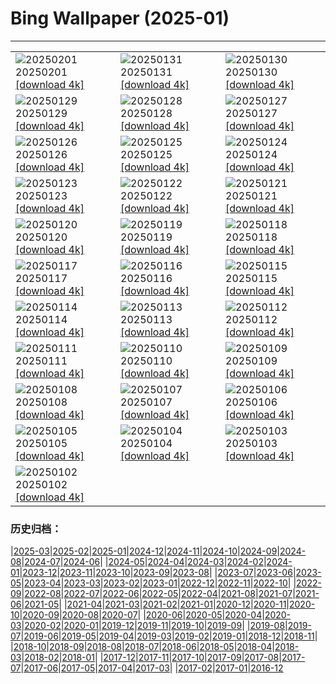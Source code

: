 # Bing Wallpaper (2025-01)
**************

<table><tr><td><img src="https://www.bing.com/th?id=OHR.FestungKonigsteinElbsandsteingebirge_DE-DE4868440436_1920x1080.jpg" alt="20250201"> 20250201 <a href="https://www.bing.com/th?id=OHR.FestungKonigsteinElbsandsteingebirge_DE-DE4868440436_UHD.jpg">[download 4k]</a></td><td><img src="https://www.bing.com/th?id=OHR.PlainsZebra_DE-DE9982406079_1920x1080.jpg" alt="20250131"> 20250131 <a href="https://www.bing.com/th?id=OHR.PlainsZebra_DE-DE9982406079_UHD.jpg">[download 4k]</a></td><td><img src="https://www.bing.com/th?id=OHR.OrdesaSpain_DE-DE0076469296_1920x1080.jpg" alt="20250130"> 20250130 <a href="https://www.bing.com/th?id=OHR.OrdesaSpain_DE-DE0076469296_UHD.jpg">[download 4k]</a></td></tr><tr><td><img src="https://www.bing.com/th?id=OHR.LunarDragon_DE-DE8035550106_1920x1080.jpg" alt="20250129"> 20250129 <a href="https://www.bing.com/th?id=OHR.LunarDragon_DE-DE8035550106_UHD.jpg">[download 4k]</a></td><td><img src="https://www.bing.com/th?id=OHR.FlyingOwl_DE-DE4640467598_1920x1080.jpg" alt="20250128"> 20250128 <a href="https://www.bing.com/th?id=OHR.FlyingOwl_DE-DE4640467598_UHD.jpg">[download 4k]</a></td><td><img src="https://www.bing.com/th?id=OHR.CanyonSnow_DE-DE3570405094_1920x1080.jpg" alt="20250127"> 20250127 <a href="https://www.bing.com/th?id=OHR.CanyonSnow_DE-DE3570405094_UHD.jpg">[download 4k]</a></td></tr><tr><td><img src="https://www.bing.com/th?id=OHR.FrostedBeech_DE-DE3039006645_1920x1080.jpg" alt="20250126"> 20250126 <a href="https://www.bing.com/th?id=OHR.FrostedBeech_DE-DE3039006645_UHD.jpg">[download 4k]</a></td><td><img src="https://www.bing.com/th?id=OHR.PortoSunset_DE-DE2650196473_1920x1080.jpg" alt="20250125"> 20250125 <a href="https://www.bing.com/th?id=OHR.PortoSunset_DE-DE2650196473_UHD.jpg">[download 4k]</a></td><td><img src="https://www.bing.com/th?id=OHR.IcelandGeyser_DE-DE1379578975_1920x1080.jpg" alt="20250124"> 20250124 <a href="https://www.bing.com/th?id=OHR.IcelandGeyser_DE-DE1379578975_UHD.jpg">[download 4k]</a></td></tr><tr><td><img src="https://www.bing.com/th?id=OHR.DeerValley_DE-DE5666572987_1920x1080.jpg" alt="20250123"> 20250123 <a href="https://www.bing.com/th?id=OHR.DeerValley_DE-DE5666572987_UHD.jpg">[download 4k]</a></td><td><img src="https://www.bing.com/th?id=OHR.PetraMonastery_DE-DE5253716041_1920x1080.jpg" alt="20250122"> 20250122 <a href="https://www.bing.com/th?id=OHR.PetraMonastery_DE-DE5253716041_UHD.jpg">[download 4k]</a></td><td><img src="https://www.bing.com/th?id=OHR.DutchSquirrel_DE-DE9795930868_1920x1080.jpg" alt="20250121"> 20250121 <a href="https://www.bing.com/th?id=OHR.DutchSquirrel_DE-DE9795930868_UHD.jpg">[download 4k]</a></td></tr><tr><td><img src="https://www.bing.com/th?id=OHR.PelicanPortrait_DE-DE4317425167_1920x1080.jpg" alt="20250120"> 20250120 <a href="https://www.bing.com/th?id=OHR.PelicanPortrait_DE-DE4317425167_UHD.jpg">[download 4k]</a></td><td><img src="https://www.bing.com/th?id=OHR.NeptunesGrotto_DE-DE3937457490_1920x1080.jpg" alt="20250119"> 20250119 <a href="https://www.bing.com/th?id=OHR.NeptunesGrotto_DE-DE3937457490_UHD.jpg">[download 4k]</a></td><td><img src="https://www.bing.com/th?id=OHR.WhiteSandsNP_DE-DE3540462962_1920x1080.jpg" alt="20250118"> 20250118 <a href="https://www.bing.com/th?id=OHR.WhiteSandsNP_DE-DE3540462962_UHD.jpg">[download 4k]</a></td></tr><tr><td><img src="https://www.bing.com/th?id=OHR.NapoliPizza_DE-DE7177948363_1920x1080.jpg" alt="20250117"> 20250117 <a href="https://www.bing.com/th?id=OHR.NapoliPizza_DE-DE7177948363_UHD.jpg">[download 4k]</a></td><td><img src="https://www.bing.com/th?id=OHR.BeardedTitsInSnowyReeds_DE-DE6963696045_1920x1080.jpg" alt="20250116"> 20250116 <a href="https://www.bing.com/th?id=OHR.BeardedTitsInSnowyReeds_DE-DE6963696045_UHD.jpg">[download 4k]</a></td><td><img src="https://www.bing.com/th?id=OHR.MuseumCourt_DE-DE6557412428_1920x1080.jpg" alt="20250115"> 20250115 <a href="https://www.bing.com/th?id=OHR.MuseumCourt_DE-DE6557412428_UHD.jpg">[download 4k]</a></td></tr><tr><td><img src="https://www.bing.com/th?id=OHR.CadizSpain_DE-DE6446198457_1920x1080.jpg" alt="20250114"> 20250114 <a href="https://www.bing.com/th?id=OHR.CadizSpain_DE-DE6446198457_UHD.jpg">[download 4k]</a></td><td><img src="https://www.bing.com/th?id=OHR.CoastalWales_DE-DE5918144653_1920x1080.jpg" alt="20250113"> 20250113 <a href="https://www.bing.com/th?id=OHR.CoastalWales_DE-DE5918144653_UHD.jpg">[download 4k]</a></td><td><img src="https://www.bing.com/th?id=OHR.CrescentTail_DE-DE3317267643_1920x1080.jpg" alt="20250112"> 20250112 <a href="https://www.bing.com/th?id=OHR.CrescentTail_DE-DE3317267643_UHD.jpg">[download 4k]</a></td></tr><tr><td><img src="https://www.bing.com/th?id=OHR.GermanyAppleOnWinterTree_DE-DE6727700722_1920x1080.jpg" alt="20250111"> 20250111 <a href="https://www.bing.com/th?id=OHR.GermanyAppleOnWinterTree_DE-DE6727700722_UHD.jpg">[download 4k]</a></td><td><img src="https://www.bing.com/th?id=OHR.BubbleLake_DE-DE3603764208_1920x1080.jpg" alt="20250110"> 20250110 <a href="https://www.bing.com/th?id=OHR.BubbleLake_DE-DE3603764208_UHD.jpg">[download 4k]</a></td><td><img src="https://www.bing.com/th?id=OHR.NamibiaDunes_DE-DE7496419422_1920x1080.jpg" alt="20250109"> 20250109 <a href="https://www.bing.com/th?id=OHR.NamibiaDunes_DE-DE7496419422_UHD.jpg">[download 4k]</a></td></tr><tr><td><img src="https://www.bing.com/th?id=OHR.GreatWallStairs_DE-DE7232445822_1920x1080.jpg" alt="20250108"> 20250108 <a href="https://www.bing.com/th?id=OHR.GreatWallStairs_DE-DE7232445822_UHD.jpg">[download 4k]</a></td><td><img src="https://www.bing.com/th?id=OHR.BouldersNZ_DE-DE6991214761_1920x1080.jpg" alt="20250107"> 20250107 <a href="https://www.bing.com/th?id=OHR.BouldersNZ_DE-DE6991214761_UHD.jpg">[download 4k]</a></td><td><img src="https://www.bing.com/th?id=OHR.RavennaBasilica_DE-DE6763936064_1920x1080.jpg" alt="20250106"> 20250106 <a href="https://www.bing.com/th?id=OHR.RavennaBasilica_DE-DE6763936064_UHD.jpg">[download 4k]</a></td></tr><tr><td><img src="https://www.bing.com/th?id=OHR.WinterLandscapeBavaria_DE-DE6496709723_1920x1080.jpg" alt="20250105"> 20250105 <a href="https://www.bing.com/th?id=OHR.WinterLandscapeBavaria_DE-DE6496709723_UHD.jpg">[download 4k]</a></td><td><img src="https://www.bing.com/th?id=OHR.VietnamFalls_DE-DE6165029954_1920x1080.jpg" alt="20250104"> 20250104 <a href="https://www.bing.com/th?id=OHR.VietnamFalls_DE-DE6165029954_UHD.jpg">[download 4k]</a></td><td><img src="https://www.bing.com/th?id=OHR.TolkienOxford_DE-DE5846503746_1920x1080.jpg" alt="20250103"> 20250103 <a href="https://www.bing.com/th?id=OHR.TolkienOxford_DE-DE5846503746_UHD.jpg">[download 4k]</a></td></tr><tr><td><img src="https://www.bing.com/th?id=OHR.ArdezSwitzerland_DE-DE7533597545_1920x1080.jpg" alt="20250102"> 20250102 <a href="https://www.bing.com/th?id=OHR.ArdezSwitzerland_DE-DE7533597545_UHD.jpg">[download 4k]</a></td><td></td><td></td></tr></table>

### 历史归档：

|[2025-03](/../2025-03/2025-03.md)|[2025-02](/../2025-02/2025-02.md)|[2025-01](/2025-01.md)|[2024-12](/../2024-12/2024-12.md)|[2024-11](/../2024-11/2024-11.md)|[2024-10](/../2024-10/2024-10.md)|[2024-09](/../2024-09/2024-09.md)|[2024-08](/../2024-08/2024-08.md)|[2024-07](/../2024-07/2024-07.md)|[2024-06](/../2024-06/2024-06.md)|
|[2024-05](/../2024-05/2024-05.md)|[2024-04](/../2024-04/2024-04.md)|[2024-03](/../2024-03/2024-03.md)|[2024-02](/../2024-02/2024-02.md)|[2024-01](/../2024-01/2024-01.md)|[2023-12](/../2023-12/2023-12.md)|[2023-11](/../2023-11/2023-11.md)|[2023-10](/../2023-10/2023-10.md)|[2023-09](/../2023-09/2023-09.md)|[2023-08](/../2023-08/2023-08.md)|
|[2023-07](/../2023-07/2023-07.md)|[2023-06](/../2023-06/2023-06.md)|[2023-05](/../2023-05/2023-05.md)|[2023-04](/../2023-04/2023-04.md)|[2023-03](/../2023-03/2023-03.md)|[2023-02](/../2023-02/2023-02.md)|[2023-01](/../2023-01/2023-01.md)|[2022-12](/../2022-12/2022-12.md)|[2022-11](/../2022-11/2022-11.md)|[2022-10](/../2022-10/2022-10.md)|
|[2022-09](/../2022-09/2022-09.md)|[2022-08](/../2022-08/2022-08.md)|[2022-07](/../2022-07/2022-07.md)|[2022-06](/../2022-06/2022-06.md)|[2022-05](/../2022-05/2022-05.md)|[2022-04](/../2022-04/2022-04.md)|[2021-08](/../2021-08/2021-08.md)|[2021-07](/../2021-07/2021-07.md)|[2021-06](/../2021-06/2021-06.md)|[2021-05](/../2021-05/2021-05.md)|
|[2021-04](/../2021-04/2021-04.md)|[2021-03](/../2021-03/2021-03.md)|[2021-02](/../2021-02/2021-02.md)|[2021-01](/../2021-01/2021-01.md)|[2020-12](/../2020-12/2020-12.md)|[2020-11](/../2020-11/2020-11.md)|[2020-10](/../2020-10/2020-10.md)|[2020-09](/../2020-09/2020-09.md)|[2020-08](/../2020-08/2020-08.md)|[2020-07](/../2020-07/2020-07.md)|
|[2020-06](/../2020-06/2020-06.md)|[2020-05](/../2020-05/2020-05.md)|[2020-04](/../2020-04/2020-04.md)|[2020-03](/../2020-03/2020-03.md)|[2020-02](/../2020-02/2020-02.md)|[2020-01](/../2020-01/2020-01.md)|[2019-12](/../2019-12/2019-12.md)|[2019-11](/../2019-11/2019-11.md)|[2019-10](/../2019-10/2019-10.md)|[2019-09](/../2019-09/2019-09.md)|
|[2019-08](/../2019-08/2019-08.md)|[2019-07](/../2019-07/2019-07.md)|[2019-06](/../2019-06/2019-06.md)|[2019-05](/../2019-05/2019-05.md)|[2019-04](/../2019-04/2019-04.md)|[2019-03](/../2019-03/2019-03.md)|[2019-02](/../2019-02/2019-02.md)|[2019-01](/../2019-01/2019-01.md)|[2018-12](/../2018-12/2018-12.md)|[2018-11](/../2018-11/2018-11.md)|
|[2018-10](/../2018-10/2018-10.md)|[2018-09](/../2018-09/2018-09.md)|[2018-08](/../2018-08/2018-08.md)|[2018-07](/../2018-07/2018-07.md)|[2018-06](/../2018-06/2018-06.md)|[2018-05](/../2018-05/2018-05.md)|[2018-04](/../2018-04/2018-04.md)|[2018-03](/../2018-03/2018-03.md)|[2018-02](/../2018-02/2018-02.md)|[2018-01](/../2018-01/2018-01.md)|
|[2017-12](/../2017-12/2017-12.md)|[2017-11](/../2017-11/2017-11.md)|[2017-10](/../2017-10/2017-10.md)|[2017-09](/../2017-09/2017-09.md)|[2017-08](/../2017-08/2017-08.md)|[2017-07](/../2017-07/2017-07.md)|[2017-06](/../2017-06/2017-06.md)|[2017-05](/../2017-05/2017-05.md)|[2017-04](/../2017-04/2017-04.md)|[2017-03](/../2017-03/2017-03.md)|
|[2017-02](/../2017-02/2017-02.md)|[2017-01](/../2017-01/2017-01.md)|[2016-12](/../2016-12/2016-12.md)
